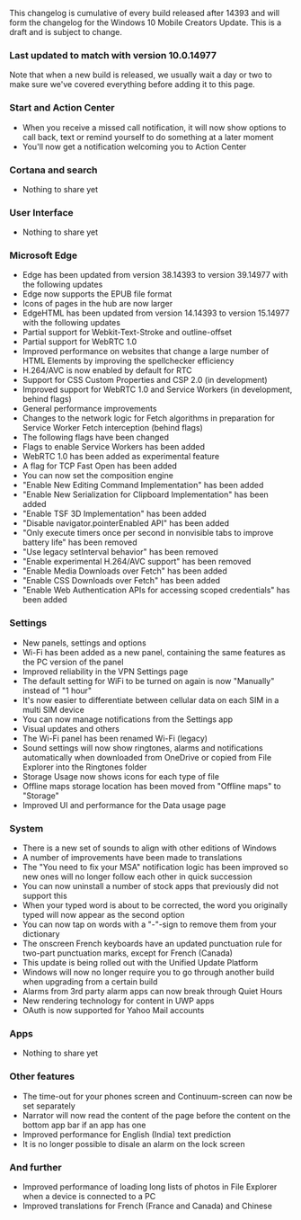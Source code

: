 This changelog is cumulative of every build released after 14393 and will form the changelog for the Windows 10 Mobile Creators Update. This is a draft and is subject to change.

### Last updated to match with version 10.0.14977
Note that when a new build is released, we usually wait a day or two to make sure we've covered everything before adding it to this page.

### Start and Action Center
- When you receive a missed call notification, it will now show options to call back, text or remind yourself to do something at a later moment
- You'll now get a notification welcoming you to Action Center

### Cortana and search
- Nothing to share yet

### User Interface
- Nothing to share yet

### Microsoft Edge
- Edge has been updated from version 38.14393 to version 39.14977 with the following updates
 - Edge now supports the EPUB file format
 - Icons of pages in the hub are now larger
- EdgeHTML has been updated from version 14.14393 to version 15.14977 with the following updates
 - Partial support for Webkit-Text-Stroke and outline-offset
 - Partial support for WebRTC 1.0
 - Improved performance on websites that change a large number of HTML Elements by improving the spellchecker efficiency
 - H.264/AVC is now enabled by default for RTC
 - Support for CSS Custom Properties and CSP 2.0 (in development)
 - Improved support for WebRTC 1.0 and Service Workers (in development, behind flags)
 - General performance improvements
 - Changes to the network logic for Fetch algorithms in preparation for Service Worker Fetch interception (behind flags)
- The following flags have been changed
 - Flags to enable Service Workers has been added
 - WebRTC 1.0 has been added as experimental feature
 - A flag for TCP Fast Open has been added
 - You can now set the composition engine
 - "Enable New Editing Command Implementation" has been added
 - "Enable New Serialization for Clipboard Implementation" has been added
 - "Enable TSF 3D Implementation" has been added
 - "Disable navigator.pointerEnabled API" has been added
 - "Only execute timers once per second in nonvisible tabs to improve battery life" has been removed
 - "Use legacy setInterval behavior" has been removed
 - "Enable experimental H.264/AVC support" has been removed
 - "Enable Media Downloads over Fetch" has been added
 - "Enable CSS Downloads over Fetch" has been added
 - "Enable Web Authentication APIs for accessing scoped credentials" has been added

### Settings
- New panels, settings and options
 - Wi-Fi has been added as a new panel, containing the same features as the PC version of the panel
 - Improved reliability in the VPN Settings page
 - The default setting for WiFi to be turned on again is now "Manually" instead of "1 hour"
 - It's now easier to differentiate between cellular data on each SIM in a multi SIM device
 - You can now manage notifications from the Settings app
- Visual updates and others
 - The Wi-Fi panel has been renamed Wi-Fi (legacy)
 - Sound settings will now show ringtones, alarms and notifications automatically when downloaded from OneDrive or copied from File Explorer into the Ringtones folder
 - Storage Usage now shows icons for each type of file
 - Offline maps storage location has been moved from "Offline maps" to "Storage"
 - Improved UI and performance for the Data usage page

### System
- There is a new set of sounds to align with other editions of Windows
- A number of improvements have been made to translations
- The "You need to fix your MSA" notification logic has been improved so new ones will no longer follow each other in quick succession
- You can now uninstall a number of stock apps that previously did not support this
- When your typed word is about to be corrected, the word you originally typed will now appear as the second option
- You can now tap on words with a "-"-sign to remove them from your dictionary
- The onscreen French keyboards have an updated punctuation rule for two-part punctuation marks, except for French (Canada)
- This update is being rolled out with the Unified Update Platform
- Windows will now no longer require you to go through another build when upgrading from a certain build
- Alarms from 3rd party alarm apps can now break through Quiet Hours
- New rendering technology for content in UWP apps
- OAuth is now supported for Yahoo Mail accounts

### Apps
- Nothing to share yet

### Other features
- The time-out for your phones screen and Continuum-screen can now be set separately
- Narrator will now read the content of the page before the content on the bottom app bar if an app has one
- Improved performance for English (India) text prediction
- It is no longer possible to disale an alarm on the lock screen

### And further
- Improved performance of loading long lists of photos in File Explorer when a device is connected to a PC
- Improved translations for French (France and Canada) and Chinese